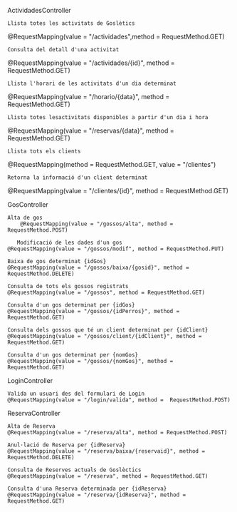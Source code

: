 ActividadesController

	Llista totes les activitats de Goslètics
@RequestMapping(value = "/actividades",method = RequestMethod.GET)

	Consulta del detall d'una activitat
@RequestMapping(value = "/actividades/{id}", method = RequestMethod.GET)
	
	Llista l'horari de les activitats d'un dia determinat
@RequestMapping(value = "/horario/{data}", method = RequestMethod.GET)

	Llista totes lesactivitats disponibles a partir d'un dia i hora
@RequestMapping(value = "/reservas/{data}", method = RequestMethod.GET)

	Llista tots els clients
@RequestMapping(method = RequestMethod.GET, value = "/clientes")

	Retorna la informació d'un client determinat
@RequestMapping(value = "/clientes/{id}", method = RequestMethod.GET)

GosController

	Alta de gos
     	@RequestMapping(value = "/gossos/alta", method = RequestMethod.POST)

       Modificació de les dades d'un gos
	@RequestMapping(value = "/gossos/modif", method = RequestMethod.PUT)

	Baixa de gos determinat {idGos}
	@RequestMapping(value = "/gossos/baixa/{gosid}", method = RequestMethod.DELETE)

	Consulta de tots els gossos registrats
	@RequestMapping(value = "/gossos", method = RequestMethod.GET)

	Consulta d'un gos determinat per {idGos}
	@RequestMapping(value = "/gossos/{idPerros}", method = RequestMethod.GET)

	Consulta dels gossos que té un client determinat per {idClient}
	@RequestMapping(value = "/gossos/client/{idClient}", method = RequestMethod.GET)

	Consulta d'un gos determinat per {nomGos}
	@RequestMapping(value = "/gossos/{nomGos}", method = RequestMethod.GET)


LoginController

	Valida un usuari des del formulari de Login
	@RequestMapping(value = "/login/valida", method =  RequestMethod.POST)

ReservaController
		
	Alta de Reserva
	@RequestMapping(value = "/reserva/alta", method = RequestMethod.POST)
	
	Anul·lació de Reserva per {idReserva}
	@RequestMapping(value = "/reserva/baixa/{reservaid}", method = RequestMethod.DELETE)

	Consulta de Reserves actuals de Goslèctics	
	@RequestMapping(value = "/reserva", method = RequestMethod.GET)

	Consulta d'una Reserva determinada per {idReserva}
	@RequestMapping(value = "/reserva/{idReserva}", method = RequestMethod.GET)